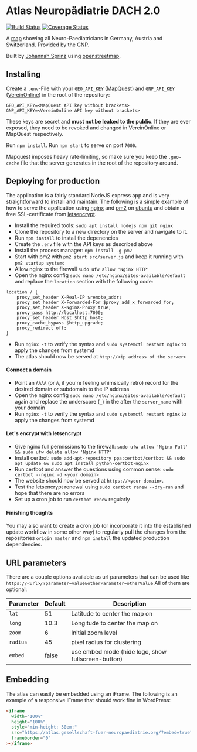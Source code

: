 # Atlas Neuropädiatrie DACH 2.0

[![Build Status](https://travis-ci.com/NeoTheThird/atlas-gnp.svg?branch=master)](https://travis-ci.com/NeoTheThird/atlas-gnp) [![Coverage Status](https://coveralls.io/repos/github/NeoTheThird/atlas-gnp/badge.svg?branch=master)](https://coveralls.io/github/NeoTheThird/atlas-gnp?branch=master)

A [map](https://atlas.gesellschaft-fuer-neuropaediatrie.org/) showing all Neuro-Paediatricians in Germany, Austria and Switzerland. Provided by the [GNP](https://gesellschaft-fuer-neuropaediatrie.org/).

Built by [Johannah Sprinz](https://spri.nz) using [openstreetmap](https://www.openstreetmap.org).

## Installing

Create a `.env`-File with your `GEO_API_KEY` ([MapQuest](https://developer.mapquest.com/)) and `GNP_API_KEY` ([VereinOnline](https://www.vereinonline.org/api)) in the root of the repository:

```
GEO_API_KEY=<MapQuest API key without brackets>
GNP_API_KEY=<VereinOnline API key without brackets>
```

These keys are secret and **must not be leaked to the public**. If they are ever exposed, they need to be revoked and changed in VereinOnline or MapQuest respectively.

Run `npm install`. Run `npm start` to serve on port `7000`.

Mapquest imposes heavy rate-limiting, so make sure you keep the `.geo-cache` file that the server generates in the root of the repository around.

## Deploying for production

The application is a fairly standard NodeJS express app and is very straightforward to install and maintain. The following is a simple example of how to serve the application using [nginx](https://nginx.org/) and [pm2](https://www.npmjs.com/package/pm2) on [ubuntu](https://ubuntu.com) and obtain a free SSL-certificate from [letsencrypt](https://letsencrypt.org/).

- Install the required tools: `sudo apt install nodejs npm git nginx`
- Clone the repository to a new directory on the server and navigate to it.
- Run `npm install` to install the depenencies
- Create the `.env` file with the API keys as described above
- Install the process manager: `npm install -g pm2`
- Start with pm2 with `pm2 start src/server.js` and keep it running with `pm2 startup systemd`
- Allow nginx to the firewall `sudo ufw allow 'Nginx HTTP'`
- Open the nginx config `sudo nano /etc/nginx/sites-available/default` and replace the `location` section with the following code:

```
location / {
    proxy_set_header X-Real-IP $remote_addr;
    proxy_set_header X-Forwarded-For $proxy_add_x_forwarded_for;
    proxy_set_header X-NginX-Proxy true;
    proxy_pass http://localhost:7000;
    proxy_set_header Host $http_host;
    proxy_cache_bypass $http_upgrade;
    proxy_redirect off;
}
```

- Run `nginx -t` to verify the syntax and `sudo systemctl restart nginx` to apply the changes from systemd
- The atlas should now be served at `http://<ip address of the server>`

#### Connect a domain

- Point an `AAAA` (or `A`, if you're feeling whimsically retro) record for the desired domain or subdomain to the IP address
- Open the nginx config `sudo nano /etc/nginx/sites-available/default` again and replace the underscore (`_`) in the after the `server_name` with your domain
- Run `nginx -t` to verify the syntax and `sudo systemctl restart nginx` to apply the changes from systemd

#### Let's encrypt with letsencrypt

- Give nginx full permissions to the firewall: `sudo ufw allow 'Nginx Full' && sudo ufw delete allow 'Nginx HTTP'`
- Install certbot: `sudo add-apt-repository ppa:certbot/certbot && sudo apt update && sudo apt install python-certbot-nginx`
- Run certbot and answer the questions using common sense: `sudo certbot --nginx -d <your domain>`
- The website should now be served at `https://<your domain>`.
- Test the letsencrypt renewal using `sudo certbot renew --dry-run` and hope that there are no errors
- Set up a cron job to run `certbot renew` regularly

#### Finishing thoughts

You may also want to create a cron job (or incorporate it into the established update workflow in some other way) to regularly pull the changes from the repositories `origin master` and `npm install` the updated production dependencies.

## URL parameters

There are a couple options available as url parameters that can be used like `https://<url>/?parameter=value&otherParameter=otherValue` All of them are optional:

| Parameter | Default | Description                                        |
| --------- | ------- | -------------------------------------------------- |
| `lat`     | 51      | Latitude to center the map on                      |
| `long`    | 10.3    | Longitude to center the map on                     |
| `zoom`    | 6       | Initial zoom level                                 |
| `radius`  | 45      | pixel radius for clustering                        |
| `embed`   | false   | use embed mode (hide logo, show fullscreen-button) |

## Embedding

The atlas can easily be embedded using an iFrame. The following is an example of a responsive iFrame that should work fine in WordPress:

```html
<iframe
  width="100%"
  height="100%"
  style="min-height: 30em;"
  src="https://atlas.gesellschaft-fuer-neuropaediatrie.org/?embed=true"
  frameborder="0"
></iframe>
```
